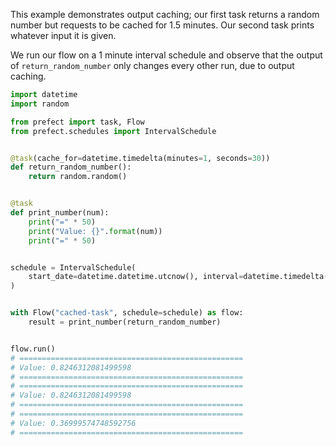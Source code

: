 This example demonstrates output caching; our first task returns a random number
but requests to be cached for 1.5 minutes.  Our second task prints whatever input
it is given.

We run our flow on a 1 minute interval schedule and observe that the output of
`return_random_number` only changes every other run, due to output caching.

```python
import datetime
import random

from prefect import task, Flow
from prefect.schedules import IntervalSchedule


@task(cache_for=datetime.timedelta(minutes=1, seconds=30))
def return_random_number():
    return random.random()


@task
def print_number(num):
    print("=" * 50)
    print("Value: {}".format(num))
    print("=" * 50)


schedule = IntervalSchedule(
    start_date=datetime.datetime.utcnow(), interval=datetime.timedelta(minutes=1)
)


with Flow("cached-task", schedule=schedule) as flow:
    result = print_number(return_random_number)


flow.run()
# ==================================================
# Value: 0.8246312081499598
# ==================================================
# ==================================================
# Value: 0.8246312081499598
# ==================================================
# ==================================================
# Value: 0.36999574748592756
# ==================================================
```
